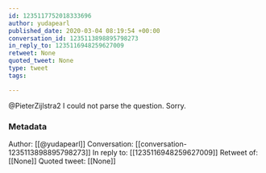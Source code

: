 ```yaml
---
id: 1235117752018333696
author: yudapearl
published_date: 2020-03-04 08:19:54 +00:00
conversation_id: 1235113898895798273
in_reply_to: 1235116948259627009
retweet: None
quoted_tweet: None
type: tweet
tags:

---
```


@PieterZijlstra2 I could not parse the question. Sorry.

### Metadata

Author: [[@yudapearl]]
Conversation: [[conversation-1235113898895798273]]
In reply to: [[1235116948259627009]]
Retweet of: [[None]]
Quoted tweet: [[None]]
